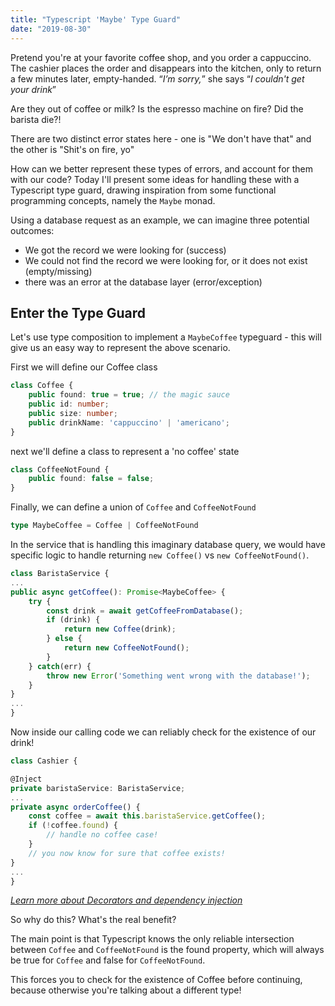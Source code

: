 ```yaml
---
title: "Typescript 'Maybe' Type Guard"
date: "2019-08-30"
---
```


Pretend you're at your favorite coffee shop, and you order a cappuccino. The cashier places the order and disappears into the kitchen, only to return a few minutes later, empty-handed. “_I’m sorry,_” she says “_I couldn't get your drink_”

Are they out of coffee or milk? Is the espresso machine on fire? Did the barista die?!

There are two distinct error states here - one is "We don't have that" and the other is "Shit's on fire, yo"

How can we better represent these types of errors, and account for them with our code? Today I'll present some ideas for handling these with a Typescript type guard, drawing inspiration from some functional programming concepts, namely the `Maybe` monad.

Using a database request as an example, we can imagine three potential outcomes:

- We got the record we were looking for (success)
- We could not find the record we were looking for, or it does not exist (empty/missing)
- there was an error at the database layer (error/exception)

## Enter the Type Guard

Let's use type composition to implement a `MaybeCoffee` typeguard - this will give us an easy way to represent the above scenario.

First we will define our Coffee class

```typescript
class Coffee {
    public found: true = true; // the magic sauce
    public id: number;
    public size: number;
    public drinkName: 'cappuccino' | 'americano';
}
```

next we'll define a class to represent a 'no coffee' state

```typescript
class CoffeeNotFound {
    public found: false = false;
}
```

Finally, we can define a union of `Coffee` and `CoffeeNotFound`

```typescript
type MaybeCoffee = Coffee | CoffeeNotFound
```

  
In the service that is handling this imaginary database query, we would have specific logic to handle returning `new Coffee()` vs `new CoffeeNotFound()`.

```typescript
class BaristaService {
...
public async getCoffee(): Promise<MaybeCoffee> {
    try {
        const drink = await getCoffeeFromDatabase();
        if (drink) {
            return new Coffee(drink);
        } else {
            return new CoffeeNotFound();
        }
    } catch(err) {
        throw new Error('Something went wrong with the database!');
    }
}
...
}
```

Now inside our calling code we can reliably check for the existence of our drink!

```typescript
class Cashier {

@Inject
private baristaService: BaristaService;
...
private async orderCoffee() {
    const coffee = await this.baristaService.getCoffee();
    if (!coffee.found) {
        // handle no coffee case!
    }
    // you now know for sure that coffee exists!
}
...
}
```

_[Learn more about Decorators and dependency injection](https://trevoratlas.com/blog/typescript-dependency-injection/)_

So why do this? What's the real benefit?

The main point is that Typescript knows the only reliable intersection between `Coffee` and `CoffeeNotFound` is the found property, which will always be true for `Coffee` and false for `CoffeeNotFound`.

This forces you to check for the existence of Coffee before continuing, because otherwise you're talking about a different type!
